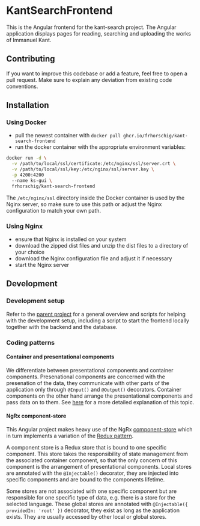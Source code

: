 # KantSearchFrontend

This is the Angular frontend for the kant-search project. The Angular application displays pages for reading, searching and uploading the works of Immanuel Kant.

## Contributing

If you want to improve this codebase or add a feature, feel free to open a pull request. Make sure to explain any deviation from existing code conventions.

## Installation

### Using Docker

- pull the newest container with `docker pull ghcr.io/frhorschig/kant-search-frontend`
- run the docker container with the appropriate environment variables:

```bash
docker run -d \
  -v /path/to/local/ssl/certificate:/etc/nginx/ssl/server.crt \
  -v /path/to/local/ssl/key:/etc/nginx/ssl/server.key \
  -p 4200:4200
  --name ks-gui \
  frhorschig/kant-search-frontend
```

The `/etc/nginx/ssl` directory inside the Docker container is used by the Nginx server, so make sure to use this path or adjust the Nginx configuration to match your own path.

### Using Nginx

- ensure that Nginx is installed on your system
- download the zipped dist files and unzip the dist files to a directory of your choice
- download the Nginx configuration file and adjust it if necessary
- start the Nginx server

## Development

### Development setup

Refer to the [parent project](https://github.com/FrHorschig/kant-search) for a general overview and scripts for helping with the development setup, including a script to start the frontend locally together with the backend and the database.

### Coding patterns

#### Container and presentational components

We differentiate between presentational components and container components. Presenational components are concerned with the presenation of the data, they communicate with other parts of the application only through `@Input()` and `@Output()` decorators. Container components on the other hand arrange the presentational components and pass data on to them. See [here](https://blog.angular-university.io/angular-2-smart-components-vs-presentation-components-whats-the-difference-when-to-use-each-and-why/) for a more detailed explanation of this topic.

#### NgRx component-store

This Angular project makes heavy use of the NgRx [component-store](https://ngrx.io/guide/component-store) which in turn implements a variation of the [Redux pattern](https://redux.js.org/tutorials/fundamentals/part-7-standard-patterns).

A component store is a Redux store that is bound to one specific component. This store takes the responsibility of state management from the associated container component, so that the only concern of this component is the arrangement of presentational components. Local stores are annotated with the `@Injectable()` decorator, they are injected into specific components and are bound to the components lifetime.

Some stores are not associated with one specific component but are responsible for one specific type of data, e.g. there is a store for the selected language. These global stores are annotated with `@Injectable({ providedIn: 'root' })` decorator, they exist as long as the application exists. They are usually accessed by other local or global stores.
